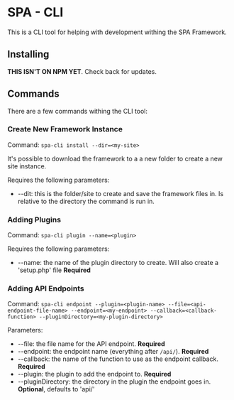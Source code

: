 # SPA - CLI

This is a CLI tool for helping with development withing the SPA Framework.

## Installing

**THIS ISN'T ON NPM YET**. Check back for updates.

## Commands

There are a few commands withing the CLI tool:

### Create New Framework Instance

Command: `spa-cli install --dir=<my-site>`

It's possible to download the framework to a a new folder to create a new site instance. 

Requires the following parameters:

* --dit: this is the folder/site to create and save the framework files in. Is relative to the directory the command is run in.

### Adding Plugins

Command: `spa-cli plugin --name=<plugin>`

Requires the following parameters:

* --name: the name of the plugin directory to create. Will also create a 'setup.php' file **Required**

### Adding API Endpoints

Command: `spa-cli endpoint --plugin=<plugin-name> --file=<api-endpoint-file-name> --endpoint=<my-endpoint> --callback=<callback-function> --pluginDirectory=<my-plugin-directory>`

Parameters:

* --file: the file name for the API endpoint. **Required**
* --endpoint: the endpoint name (everything after `/api/`). **Required**
* --callback: the name of the function to use as the endpoint callback. **Required**
* --plugin: the plugin to add the endpoint to. **Required**
* --pluginDirectory: the directory in the plugin the endpoint goes in. **Optional**, defaults to 'api/'